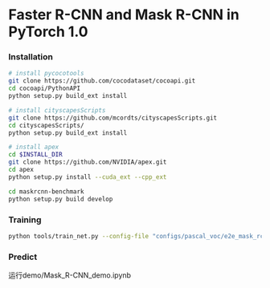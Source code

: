 # Faster R-CNN and Mask R-CNN in PyTorch 1.0

### Installation
```bash
# install pycocotools
git clone https://github.com/cocodataset/cocoapi.git
cd cocoapi/PythonAPI
python setup.py build_ext install

# install cityscapesScripts
git clone https://github.com/mcordts/cityscapesScripts.git
cd cityscapesScripts/
python setup.py build_ext install

# install apex
cd $INSTALL_DIR
git clone https://github.com/NVIDIA/apex.git
cd apex
python setup.py install --cuda_ext --cpp_ext

cd maskrcnn-benchmark
python setup.py build develop
```

### Training
```bash
python tools/train_net.py --config-file "configs/pascal_voc/e2e_mask_rcnn_R_50_FPN_1x_cocostyle.yaml" SOLVER.IMS_PER_BATCH 2 SOLVER.BASE_LR 0.00125 SOLVER.MAX_ITER 402000 SOLVER.STEPS "(144000,)" TEST.IMS_PER_BATCH 1 MODEL.RPN.FPN_POST_NMS_TOP_N_TRAIN 2000
```
### Predict
运行demo/Mask_R-CNN_demo.ipynb